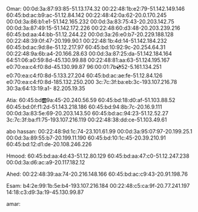 Omar: 
00:0d:3a:87:93:85-51.13.174.32
00:22:48:1b:e2:79-51.142.149.146
60:45:bd:ac:b9:ac-51.12.84.142
00:22:48:42:0a:62-20.0.170.245
00:0d:3a:86:b1:e1-51.142.165.232
00:0d:3a:83:75:43-20.203.142.75
00:0d:3a:87:49:15-51.142.172.226
00:22:48:60:d3:48-20.203.239.216
60:45:bd:aa:44:bb-51.12.244.22
00:0d:3a:26:e0:b7-20.229.188.128
00:22:48:39:0f:47-20.199.90.1
00:22:48:1b:4d:14-51.142.184.232
60:45:bd:ac:9d:8e-51.12.217.97
60:45:bd:10:92:9c-20.254.64.31
00:22:48:9a:6b:a4-20.166.28.63
00:0d:3a:87:25:da-51.142.184.164
64:51:06:a0:59:8d-45.130.99.88
00:22:48:81:aa:63-51.124.195.167
e0:70:ea:c4:f0:8d-45.130.99.87
96:00:01:7b:cd:52-5.161.134.251
e0:70:ea:c4:f0:8d-5.133.27.204
60:45:bd:ac:ae:fe-51.12.84.126
e0:70:ea:c4:f0:8d-185.132.250.200
3c:7c:3f:ba:eb:3c-193.107.216.78
30:3a:64:13:19:a1- 82.205.19.35

Atia: 
60:45:bd:ab:9a:45-20.240.56.59
60:45:bd:18:d0:af-51.103.88.52
60:45:bd:0f:f1:2d-51.143.218.186
60:45:bd:94:8b:7c-20.16.9.111
00:0d:3a:83:5e:69-20.203.143.50
60:45:bd:ac:94:23-51.12.52.27
3c:7c:3f:ba:f1:75-193.107.216.119
00:22:48:38:dd:ce-51.103.49.61

abo hassan: 
00:22:48:9d:1c:74-23.101.61.99
00:0d:3a:95:07:97-20.199.25.1
00:0d:3a:89:55:b7-20.199.11.190
60:45:bd:10:1c:45-20.39.210.91
60:45:bd:12:d1:de-20.108.246.226

Hmood: 
60:45:bd:aa:4d:43-51.12.80.129
60:45:bd:aa:47:c0-51.12.247.238
00:0d:3a:d6:ac:a9-20.117.182.12




Ahed: 
00:22:48:39:aa:74-20.216.148.166
60:45:bd:ac:c9:43-20.91.198.76

Esam: 
b4:2e:99:1b:5e:b4-193.107.216.184
00:22:48:c5:ca:9f-20.77.241.197
14:18:c3:d9:3a:19-45.130.99.87

amar: 
